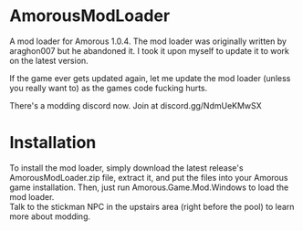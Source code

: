 # AmorousModLoader
A mod loader for Amorous 1.0.4. The mod loader was originally written by araghon007 but he abandoned it. I took it upon myself to update it to work on the latest version.  

If the game ever gets updated again, let me update the mod loader (unless you really want to) as the games code fucking hurts.  
  
There's a modding discord now. Join at discord.gg/NdmUeKMwSX

# Installation
To install the mod loader, simply download the latest release's AmorousModLoader.zip file, extract it, and put the files into your Amorous game installation. Then, just run Amorous.Game.Mod.Windows to load the mod loader.  
Talk to the stickman NPC in the upstairs area (right before the pool) to learn more about modding.
